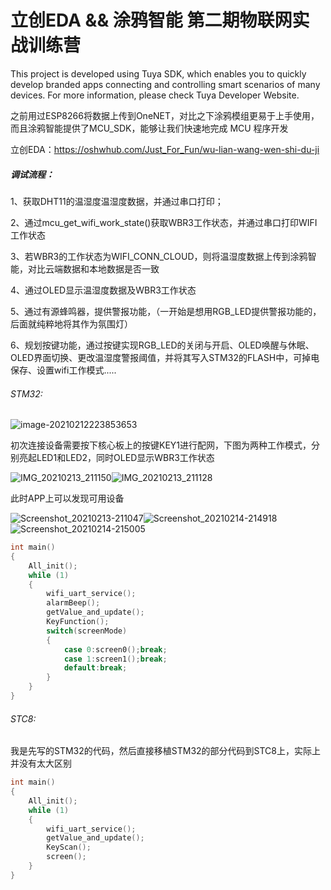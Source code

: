 # 立创EDA &amp;&amp; 涂鸦智能 第二期物联网实战训练营

This project is developed using Tuya SDK, which enables you to quickly develop branded
apps connecting and controlling smart scenarios of many devices.
For more information, please check Tuya Developer Website.

之前用过ESP8266将数据上传到OneNET，对比之下涂鸦模组更易于上手使用，而且涂鸦智能提供了MCU_SDK，能够让我们快速地完成 MCU 程序开发

立创EDA：https://oshwhub.com/Just_For_Fun/wu-lian-wang-wen-shi-du-ji

##### 调试流程：

1、获取DHT11的温湿度温湿度数据，并通过串口打印；

2、通过mcu_get_wifi_work_state()获取WBR3工作状态，并通过串口打印WIFI工作状态

3、若WBR3的工作状态为WIFI_CONN_CLOUD，则将温湿度数据上传到涂鸦智能，对比云端数据和本地数据是否一致

4、通过OLED显示温湿度数据及WBR3工作状态

5、通过有源蜂鸣器，提供警报功能，（一开始是想用RGB_LED提供警报功能的，后面就纯粹地将其作为氛围灯）

6、规划按键功能，通过按键实现RGB_LED的关闭与开启、OLED唤醒与休眠、OLED界面切换、更改温湿度警报阈值，并将其写入STM32的FLASH中，可掉电保存、设置wifi工作模式.....

###### STM32:

![image-20210212223853653](https://i.loli.net/2021/02/12/t5yrskc2614XuBe.png)

初次连接设备需要按下核心板上的按键KEY1进行配网，下图为两种工作模式，分别亮起LED1和LED2，同时OLED显示WBR3工作状态

![IMG_20210213_211150](https://i.loli.net/2021/02/14/vmPTyQVSiROxXqc.jpg)![IMG_20210213_211128](https://i.loli.net/2021/02/14/UpMz7cFXyOlbhES.jpg)

此时APP上可以发现可用设备

![Screenshot_20210213-211047](https://i.loli.net/2021/02/14/WTa6gsxlDBfvO8Y.jpg)![Screenshot_20210214-214918](https://i.loli.net/2021/02/14/XStxhW24GiwYg1I.jpg)![Screenshot_20210214-215005](https://i.loli.net/2021/02/14/5lwvF6OdH7R8gmW.jpg)


```C
int main()
{
	All_init();
	while (1)
	{
		wifi_uart_service();
		alarmBeep();
		getValue_and_update();
		KeyFunction();
		switch(screenMode)
		{
			case 0:screen0();break;
			case 1:screen1();break;
			default:break;
		}
	}
}
```

###### STC8:

我是先写的STM32的代码，然后直接移植STM32的部分代码到STC8上，实际上并没有太大区别

```C
int main()
{
	All_init();
	while (1)
	{
		wifi_uart_service();
		getValue_and_update();
		KeyScan();
		screen();
	}
}
```


